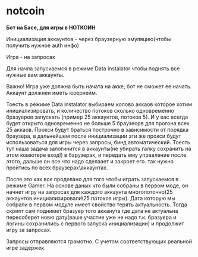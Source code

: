 # notcoin
**Бот на Басе, для игры в НОТКОИН**

Инициализация аккаунтов - через браузерную эмуляцию(чтобы получить нужное auth инфо)

Игра - на запросах


Для начла запускаемся в режиме Data instalator чтобы поднять все нужные вам аккаунты.

Важно! Игра уже должна быть начата на акке, бот не сможет ее начать. Аккаунт должнен иметь юзернейм.

Тоесть в режиме Data instalator выбираем колово аккаов которое хотим инициализировать, и количество потоков сколько одновременно бразуеров запускать (пример 25 аккаунтов, потоков 5). И у вас всегда будет открыто одновременно не больше 5 браузеорв для прогона всех 25 аккаов. Прокси будут браться построчно в зависимости от порядка браузера, в дальнейшем после инициализации эти же прокси будут использоваться для игры через запросы, бинд автоматический.
Тоесть тут наша задача залогинится в аккаунты(не убирать галку сохранить на этом комютере вход!) в барузерах, и передать  ему управление после этого, дальше он все что надо сделаает и закроет его. так нужно пройтись по всех браузерах\аккаунтах.

После это как все проделано для того чтобы играть запускаемся в режиме Gamer. На основе даных что были собраны в первом моде, он начнет игру на запросах для каждого аккаунта многопоточно(25 аккаунтов инициализировали\25 потоков игры). Дата которую мы собрали в первом модуле имеет свойство терять актуальность. Тогда скрипт сам поднимет бразуер того акканута где дата не актуальна пересоберет новю дату(ваше участие уже не надо т.к. бразуера и логины сохранились с первого запуска инициализации) и продолжит игру за запросах.

Запросы отправляются грамотно. С учетом соответствующих реальной игре задержек.
